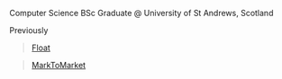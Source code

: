 Computer Science BSc Graduate @ University of St Andrews, Scotland

Previously

> [Float](floatapp.com)

> [MarkToMarket](marktomarket.io)
